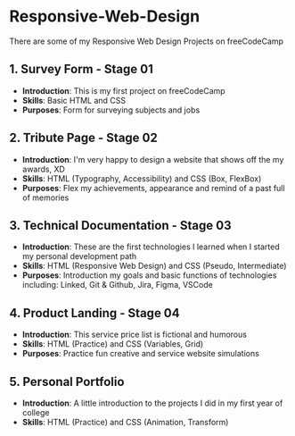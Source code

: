 # Responsive-Web-Design
There are some of my Responsive Web Design Projects on freeCodeCamp

## 1. Survey Form - Stage 01
- **Introduction**: This is my first project on freeCodeCamp 
- **Skills**: Basic HTML and CSS
- **Purposes**: Form for surveying subjects and jobs

## 2. Tribute Page - Stage 02
- **Introduction**: I'm very happy to design a website that shows off the my awards, XD
- **Skills**: HTML (Typography, Accessibility) and CSS (Box, FlexBox)
- **Purposes**: Flex my achievements, appearance and remind of a past full of memories

## 3. Technical Documentation - Stage 03
- **Introduction**: These are the first technologies I learned when I started my personal development path
- **Skills**: HTML (Responsive Web Design) and CSS (Pseudo, Intermediate)
- **Purposes**: Introduction my goals and basic functions of technologies including: Linked, Git & Github, Jira, Figma, VSCode

## 4. Product Landing - Stage 04
- **Introduction**: This service price list is fictional and humorous
- **Skills**: HTML (Practice) and CSS (Variables, Grid)
- **Purposes**: Practice fun creative and service website simulations

## 5. Personal Portfolio
- **Introduction**: A little introduction to the projects I did in my first year of college
- **Skills**: HTML (Practice) and CSS (Animation, Transform)